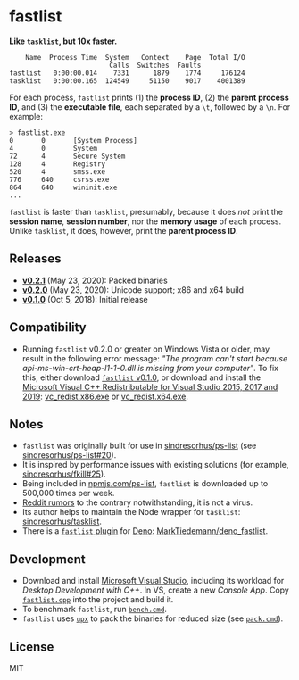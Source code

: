 # fastlist

**Like `tasklist`, but 10x faster.**

```
    Name  Process Time  System   Context    Page  Total I/O
                         Calls  Switches  Faults
fastlist   0:00:00.014    7331      1879    1774     176124
tasklist   0:00:00.165  124549     51150    9017    4001389
```

For each process, `fastlist` prints (1) the **process ID**, (2) the **parent process ID**, and (3) the **executable file**, each separated by a `\t`, followed by a `\n`. For example:

```batch
> fastlist.exe
0       0       [System Process]
4       0       System
72      4       Secure System
128     4       Registry
520     4       smss.exe
776     640     csrss.exe
864     640     wininit.exe
...
```

`fastlist` is faster than `tasklist`, presumably, because it does _not_ print the **session name**, **session number**, nor the **memory usage** of each process. Unlike `tasklist`, it does, however, print the **parent process ID**.

## Releases

- [**v0.2.1**](https://github.com/MarkTiedemann/fastlist/releases/tag/v0.2.1) (May 23, 2020): Packed binaries
- [**v0.2.0**](https://github.com/MarkTiedemann/fastlist/releases/tag/v0.2.0) (May 23, 2020): Unicode support; x86 and x64 build
- [**v0.1.0**](https://github.com/MarkTiedemann/fastlist/releases/tag/v0.1.0) (Oct 5, 2018): Initial release

## Compatibility

- Running `fastlist` v0.2.0 or greater on Windows Vista or older, may result in the following error message: _"The program can't start because api-ms-win-crt-heap-l1-1-0.dll is missing from your computer"_. To fix this, either download [`fastlist` v0.1.0](https://github.com/MarkTiedemann/fastlist/releases/tag/v0.1.0), or download and install the [Microsoft Visual C++ Redistributable for Visual Studio 2015, 2017 and 2019](https://support.microsoft.com/en-us/help/2977003/the-latest-supported-visual-c-downloads): [vc_redist.x86.exe](https://aka.ms/vs/16/release/vc_redist.x86.exe) or [vc_redist.x64.exe](https://aka.ms/vs/16/release/vc_redist.x64.exe).

## Notes

- `fastlist` was originally built for use in [sindresorhus/ps-list](https://github.com/sindresorhus/ps-list) (see [sindresorhus/ps-list#20](https://github.com/sindresorhus/ps-list/issues/20)).
- It is inspired by performance issues with existing solutions (for example, [sindresorhus/fkill#25](https://github.com/sindresorhus/fkill/issues/25)).
- Being included in [npmjs.com/ps-list](https://www.npmjs.com/package/ps-list), `fastlist` is downloaded up to 500,000 times per week.
- [Reddit rumors](https://www.reddit.com/r/javascript/comments/f0kmqd/askjs_fastlistexe_was_flagged_as_a_malware_by_my/) to the contrary notwithstanding, it is not a virus.
- Its author helps to maintain the Node wrapper for `tasklist`: [sindresorhus/tasklist](https://github.com/sindresorhus/tasklist).
- There is a [`fastlist` plugin](https://deno.land/x/fastlist) for [Deno](https://deno.land): [MarkTiedemann/deno_fastlist](https://github.com/MarkTiedemann/deno_fastlist).

## Development

- Download and install [Microsoft Visual Studio](https://visualstudio.microsoft.com/), including its workload for _Desktop Development with C++_. In VS, create a new _Console App_. Copy [`fastlist.cpp`](fastlist.cpp) into the project and build it.
- To benchmark `fastlist`, run [`bench.cmd`](bench.cmd).
- `fastlist` uses [`upx`](https://github.com/upx/upx) to pack the binaries for reduced size (see [`pack.cmd`](pack.cmd)).

## License

MIT
